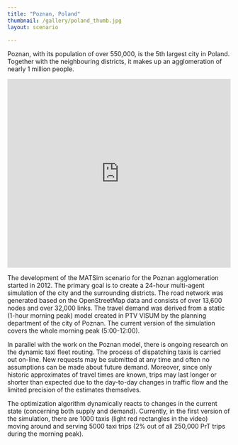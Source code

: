 ```yaml
---
title: "Poznan, Poland"
thumbnail: /gallery/poland_thumb.jpg
layout: scenario
  
---
```

Poznan, with its population of over 550,000, is the 5th largest city in Poland. Together with the neighbouring districts, it makes up an agglomeration of nearly 1 million people.

<iframe allowfullscreen="" frameborder="0" height="425" mozallowfullscreen="" src="http://player.vimeo.com/video/54141254?badge=0" webkitallowfullscreen="" width="100%"></iframe>

The development of the MATSim scenario for the Poznan agglomeration started in 2012. The primary goal is to create a 24-hour multi-agent simulation of the city and the surrounding districts. The road network was generated based on the OpenStreetMap data and consists of over 13,600 nodes and over 32,000 links. The travel demand was derived from a static (1-hour morning peak) model created in PTV VISUM by the planning department of the city of Poznan. The current version of the simulation covers the whole morning peak (5:00-12:00).

In parallel with the work on the Poznan model, there is ongoing research on the dynamic taxi fleet routing. The process of dispatching taxis is carried out on-line. New requests may be submitted at any time and often no assumptions can be made about future demand. Moreover, since only historic approximates of travel times are known, trips may last longer or shorter than expected due to the day-to-day changes in traffic flow and the limited precision of the estimates themselves. 

The optimization algorithm dynamically reacts to changes in the current state (concerning both supply and demand). Currently, in the first version of the simulation, there are 1000 taxis (light red rectangles in the video) moving around and serving 5000 taxi trips (2% out of all 250,000 PrT trips during the morning peak).

